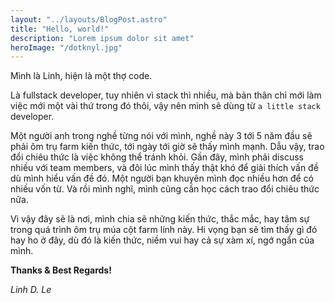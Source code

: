 ```yaml
---
layout: "../layouts/BlogPost.astro"
title: "Hello, world!"
description: "Lorem ipsum dolor sit amet"
heroImage: "/dotknyl.jpg"
---
```


Mình là Linh, hiện là một thợ code.

Là fullstack developer, tuy nhiên vì stack thì nhiều, mà bản thân chỉ mới làm việc mới một vài thứ trong đó thôi, vậy nên mình sẽ dùng từ `a little stack` developer.

Một người anh trong nghề từng nói với mình, nghề này 3 tới 5 năm đầu sẽ phải ôm trụ farm kiến thức, tới ngày tới giờ sẽ thấy mình mạnh. Dẫu vậy, trao đổi chiêu thức là việc không thể tránh khỏi. Gần đây, mình phải discuss nhiều với team members, và đôi lúc mình thấy thật khó để giải thích vấn đề dù mình hiểu vấn đề đó. Một người bạn khuyên mình đọc nhiều hơn để có nhiều vốn từ. Và rồi mình nghĩ, mình cũng cần học cách trao đổi chiêu thức nữa.

Vì vậy đây sẽ là nơi, mình chia sẽ những kiến thức, thắc mắc, hay tâm sự trong quá trình ôm trụ múa cột farm lính này. Hi vọng bạn sẽ tìm thấy gì đó hay ho ở đây, dù đó là kiến thức, niềm vui hay cả sự xàm xí, ngớ ngẩn của mình.

**Thanks & Best Regards!**

_Linh D. Le_
